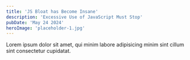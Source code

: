 ```yaml
---
title: 'JS Bloat has Become Insane'
description: 'Excessive Use of JavaScript Must Stop'
pubDate: 'May 24 2024'
heroImage: 'placeholder-1.jpg'
---
```


Lorem ipsum dolor sit amet, qui minim labore adipisicing minim sint cillum sint consectetur cupidatat.
